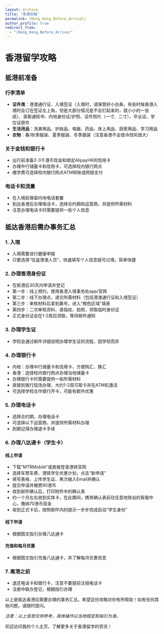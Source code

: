 ```yaml
---
layout: archive
title: "来港攻略"
permalink: /Hong_Kong_Before_Arrival/
author_profile: true
redirect_from:
  - "/Hong_Kong_Before_Arrive/"
---
```


# 香港留学攻略

## 抵港前准备

### 行李清单

- **证件类**：港澳通行证、入境签证（入境时，请保管好小白条，有些时候香港入境时会订在签证左上角，但是大部分情况是不会钉起来的，就小小的一张纸）、录取通知书、内地身份证/护照、证件照片（一寸、二寸），毕业证、学位证原件
- **生活用品**：洗漱用品、护肤品、电器、药品、床上用品、厨房用品、学习用品
- **衣物**：春/秋季服装、夏季服装、冬季服装（注意香港不会很冷但风很大）

### 关于金钱和银行卡

- 出行前准备2-3千港币现金和绑定AlipayHK的信用卡
- 办理中行储蓄卡和信用卡，可选择校内银行网点
- 缴学费可选择校内银行网点ATM转账或网银支付

### 电话卡和流量

- 在入境前保留内地电话套餐
- 到达香港后办理电话卡，选择合约期和运营商，并提供所需材料
- 注意办理电话卡时需要提供一些个人信息

## 抵达香港后需办事务汇总

### 1. 入境

- 入境需要进行健康申报
- 只要选择“往返港澳人员”，快速填写个人信息就可过境，简单快捷

### 2. 办理香港身份证

- 在抵港后30天内申请并登记
- 第一步：线上预约，使用香港入境事务处app/官网
- 第二步：线下办理点，递交所需材料（包括港澳通行证和入境签证）
- 第三步：审核材料后拿到筹号，进入“橙色区域”填表
- 第四步：二次审核资料、录指纹、拍照，领取临时身份证
- 正式身份证会在1-2周后领取，等待邮件通知

### 3. 办理学生证

- 学校会通过邮件详细说明办理学生证的流程，因学校而异

### 4. 办理银行卡

- 内地：办理中行储蓄卡和信用卡，方便购汇、换汇
- 香港：选择校内银行网点办理当地储蓄卡
- 办理银行卡时需要提供一些所需材料
- 直接到银行现场办理，大约1-2周可取卡并在ATM机激活
- 可选择学校合作银行开卡，可能有额外优惠

### 5. 办理电话卡

- 选择合约期，办理电话卡
- 可选择以下运营商，并提供所需材料办理
- 到期记得办理退卡手续

### 6. 办理八达通卡（学生卡）

#### 线上申请

- 下载"MTRMobile"或直接登录港铁官网
- 选择车票车费、港铁学生优惠计划，点击“新申请”
- 填写表格、上传学生证、再次输入Email并确认
- 提交申请并缴费90港币
- 收到邮件确认后，打印附件中的确认表
- 约一个月左右收到实体卡，在此期间，携带确认表前往任意地铁站的客服中心，缴纳70港币现金
- 收到正式卡后，按照邮件内的提示一步步完成启动“学生身份”

#### 线下申请

- 根据图文指引办理八达通卡

#### 充值和每月优惠

- 根据图文指引充值八达通卡，并了解每月优惠信息

### 7. 离港之前

- 退还电话卡和银行卡，注意不要提前注销电话卡
- 注册中联办登记，根据指引办理

以上是抵达香港后需要办理的事务汇总。希望这份攻略对你有所帮助！如有任何其他问题，请随时提问。

*注意：以上信息仅供参考，具体操作以当地规定和指引为准。*

欢迎访问我的个人主页，了解更多关于香港留学的资讯！
